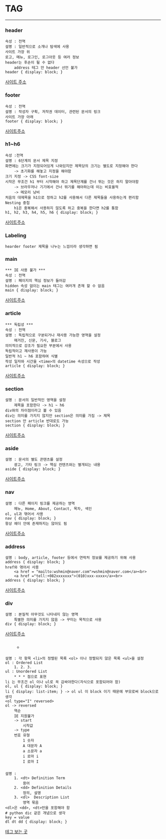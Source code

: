# TAG

---

### header

    속성 : 전역
    설명 : 일반적으로 소개나 탐색에 사용
    사이트 가장 위
    로고, 메뉴, 로그인, 로그아웃 등 여러 정보
    header는 후손이 될 수 없다
        address 테그 안 header 선언 불가
    header { display: block; }

[사이트 주소](https://developer.mozilla.org/ko/docs/Web/HTML/Element/header)

### footer

    속성 : 전역
    설명 : 작성자 구획, 저작권 데이터, 관련된 문서의 링크
    사이트 가장 아래
    footer { display: block; }

[사이트주소](https://developer.mozilla.org/en-US/docs/Web/HTML/Element/footer)

### h1~h6

    속성 :전역
    설명 : 6단계의 문서 제목 지정
    화면에는 크기가 지정되어있게 나와있지만 제목당의 크기는 별도로 지정해야 한다
        -> 초기화를 해놓고 지정을 해야함
    크기 지정 -> CSS font-size
    시작은 무조건 h1 부터 시작해야 하고 제목단계를 건너 뛰는 것은 하지 말아야함
        -> 브라우저나 기기에서 건너 뛰기를 해야하는데 이는 비효율적
        -> 메모리 낭비
    처음의 대제목을 h1으로 정하고 h2를 사용해서 다른 제목들을 사용하는게 편리함
    Nesting 중첩
        h1은 중복해서 사용하지 않도록 하고 중복을 한다면 h2를 통함
    h1, h2, h3, h4, h5, h6 { display: block; }

[사이트주소](https://developer.mozilla.org/en-US/docs/Web/HTML/Element/Heading_Elements)

### Labeling

    hearder footer 제목을 나누는 느낌이라 생각하면 됨

### main

    *** IE 사용 불가 ***
    속성 : 전역
    설명 : 페이지의 핵심 정보가 들어감
    hidden 속성 없이는 main 테그는 여러개 존재 할 수 없음
    main { display: block; }

[사이트주소](https://developer.mozilla.org/en-US/docs/Web/HTML/Element/main)

### article

    *** 독립성 ***
    속성 : 전역
    설명 : 독립적으로 구분되거나 재사용 가능한 영역을 설정
        매거진, 신문, 기사, 블로그
    의미적으로 강조가 필요한 부분에서 사용
    독립적이고 재사용이 가능
    일반적 h1 ~ h6 포함하여 식별
    작성 일자와 시간을 <time>의 datetime 속성으로 작성
    article { display: block; }

[사이트주소](https://developer.mozilla.org/en-US/docs/Web/HTML/Element/article)

### section

    설명 : 문서의 일반적인 영역을 설정
        제목을 포함한다 -> h1 ~ h6
    div와의 차이점이라고 볼 수 있음
    div는 의미를 가지지 않지만 section은 의미를 가짐 -> 제목
    section 안 article 반대로도 가능
    section { display: block; }

[사이트주소](https://developer.mozilla.org/en-US/docs/Web/HTML/Element/section)

### aside

    설명 : 문서의 별도 콘텐츠를 설정
        광고, 기타 링크 -> 핵심 컨텐츠와는 별개되는 내용
    aside { display: block; }

[사이트주소](https://developer.mozilla.org/en-US/docs/Web/HTML/Element/aside)

### nav

    설명 : 다른 페이지 링크를 제공하는 영역
        메뉴, Home, About, Contact, 목차, 색인
    ol, ul과 엮어서 사용
    nav { display: block; }
    항상 헤더 안에 존재하지는 않아도 됨

[사이트주소](https://www.w3schools.com/tags/tag_nav.asp)

### address

    설명 : body, article, footer 등에서 연락처 정보를 제공하기 위해 사용
    address { display: block; }
    href와 엮어서 사용
        <a href = "mailto:wshmin@naver.com">wshmin@naver.com</a><br>
        <a href ="tell:+082xxxxxxx">(010)xxx-xxxx</a><br>
    address { display: block; }

[사이트주소](https://developer.mozilla.org/en-US/docs/Web/HTML/Element/address)

### div

    설명 : 본질적 아무것도 나타내지 않는 영역
        특별한 의미를 가지지 않음 -> 꾸미는 목적으로 사용
    div { display: block; }

[사이트주소](https://developer.mozilla.org/en-US/docs/Web/HTML/Element/div)

### <ol> <ul> <li>

    설명 : 각 항목 <li>의 정렬된 목록 <ol> 이나 정렬되지 않은 목록 <ul>을 설정
    ol : Ordered List
        1. 2. 3.
    ul : Unordered List
        * * * 점으로 표현
    li 는 무조건 ol 이나 ul로 꼭 감싸야한다(자식으로 포함되어야 함)
    ol, ul { display: block; }
    li { display: list-item; } -> ol ul 이 block 이기 때문에 부모로써 block으로 생각
    <ol type="I" reversed>
    ol -> reversed
        역순
        IE 지원불가
        -> start
            시작값
        -> type
        번호 유형
            1 숫자
            A 대문자 A
            a 소문자 a
            i 로마 i
            I 로마 I

### <dl> <dt> <dd>

    설명 :
        1. <dt> Definition Term
            용어
        2. <dd> Definition Details
            정의, 설명
        3. <dl>  Description List
            영역 묶음
    <dl>은 <dd>, <dt>만을 포함해야 함
    # python dic 같은 개념으로 생각
    key = value
    dl dt dd { display: block; }

[테그 보는 곳](https://www.w3schools.com/)
